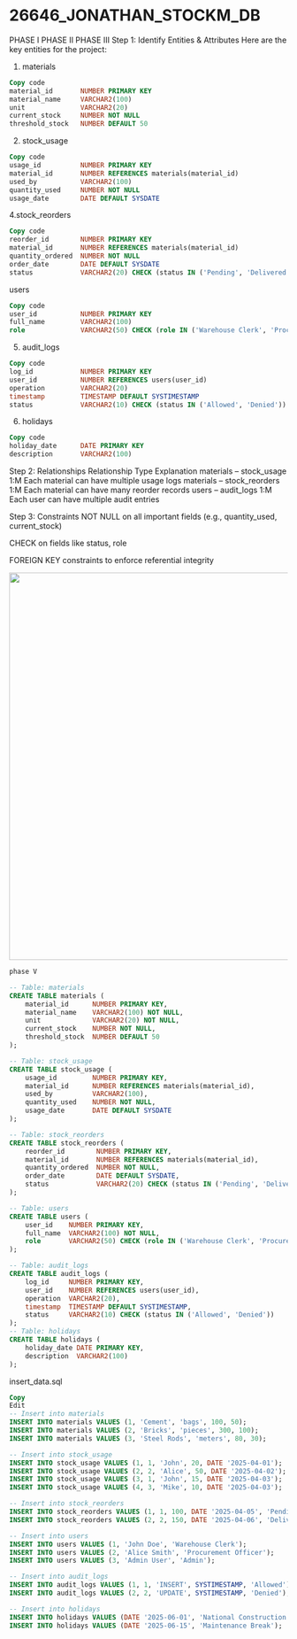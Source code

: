 # 26646_JONATHAN_STOCKM_DB
PHASE I
PHASE II
PHASE III
Step 1: Identify Entities & Attributes
Here are the key entities for the project:

1. materials
```sql
Copy code
material_id       NUMBER PRIMARY KEY  
material_name     VARCHAR2(100)  
unit              VARCHAR2(20)  
current_stock     NUMBER NOT NULL  
threshold_stock   NUMBER DEFAULT 50
```
2. stock_usage
```sql
Copy code
usage_id          NUMBER PRIMARY KEY  
material_id       NUMBER REFERENCES materials(material_id)  
used_by           VARCHAR2(100)  
quantity_used     NUMBER NOT NULL  
usage_date        DATE DEFAULT SYSDATE
```
4.stock_reorders
```sql
Copy code
reorder_id        NUMBER PRIMARY KEY  
material_id       NUMBER REFERENCES materials(material_id)  
quantity_ordered  NUMBER NOT NULL  
order_date        DATE DEFAULT SYSDATE  
status            VARCHAR2(20) CHECK (status IN ('Pending', 'Delivered', 'Cancelled'))
```
users
```sql
Copy code
user_id           NUMBER PRIMARY KEY  
full_name         VARCHAR2(100)  
role              VARCHAR2(50) CHECK (role IN ('Warehouse Clerk', 'Procurement Officer', 'Admin'))
```

5. audit_logs
```sql
Copy code
log_id            NUMBER PRIMARY KEY  
user_id           NUMBER REFERENCES users(user_id)  
operation         VARCHAR2(20)  
timestamp         TIMESTAMP DEFAULT SYSTIMESTAMP  
status            VARCHAR2(10) CHECK (status IN ('Allowed', 'Denied'))
```
6. holidays
```sql
Copy code
holiday_date      DATE PRIMARY KEY  
description       VARCHAR2(100)
```
Step 2: Relationships
Relationship	Type	Explanation
materials – stock_usage   	1:M	Each material can have multiple usage logs
materials – stock_reorders	1:M	Each material can have many reorder records
users – audit_logs        	1:M	Each user can have multiple audit entries

Step 3: Constraints
NOT NULL on all important fields (e.g., quantity_used, current_stock)

CHECK on fields like status, role

FOREIGN KEY constraints to enforce referential integrity

<img width="700" src=".Capture.JPG">

```sql
phase V
```
```sql
-- Table: materials
CREATE TABLE materials (
    material_id      NUMBER PRIMARY KEY,
    material_name    VARCHAR2(100) NOT NULL,
    unit             VARCHAR2(20) NOT NULL,
    current_stock    NUMBER NOT NULL,
    threshold_stock  NUMBER DEFAULT 50
);

-- Table: stock_usage
CREATE TABLE stock_usage (
    usage_id         NUMBER PRIMARY KEY,
    material_id      NUMBER REFERENCES materials(material_id),
    used_by          VARCHAR2(100),
    quantity_used    NUMBER NOT NULL,
    usage_date       DATE DEFAULT SYSDATE
);

-- Table: stock_reorders
CREATE TABLE stock_reorders (
    reorder_id        NUMBER PRIMARY KEY,
    material_id       NUMBER REFERENCES materials(material_id),
    quantity_ordered  NUMBER NOT NULL,
    order_date        DATE DEFAULT SYSDATE,
    status            VARCHAR2(20) CHECK (status IN ('Pending', 'Delivered', 'Cancelled'))
);

-- Table: users
CREATE TABLE users (
    user_id    NUMBER PRIMARY KEY,
    full_name  VARCHAR2(100) NOT NULL,
    role       VARCHAR2(50) CHECK (role IN ('Warehouse Clerk', 'Procurement Officer', 'Admin'))
);

-- Table: audit_logs
CREATE TABLE audit_logs (
    log_id     NUMBER PRIMARY KEY,
    user_id    NUMBER REFERENCES users(user_id),
    operation  VARCHAR2(20),
    timestamp  TIMESTAMP DEFAULT SYSTIMESTAMP,
    status     VARCHAR2(10) CHECK (status IN ('Allowed', 'Denied'))
);
-- Table: holidays
CREATE TABLE holidays (
    holiday_date DATE PRIMARY KEY,
    description  VARCHAR2(100)
);
```

insert_data.sql
```sql
Copy
Edit
-- Insert into materials
INSERT INTO materials VALUES (1, 'Cement', 'bags', 100, 50);
INSERT INTO materials VALUES (2, 'Bricks', 'pieces', 300, 100);
INSERT INTO materials VALUES (3, 'Steel Rods', 'meters', 80, 30);

-- Insert into stock_usage
INSERT INTO stock_usage VALUES (1, 1, 'John', 20, DATE '2025-04-01');
INSERT INTO stock_usage VALUES (2, 2, 'Alice', 50, DATE '2025-04-02');
INSERT INTO stock_usage VALUES (3, 1, 'John', 15, DATE '2025-04-03');
INSERT INTO stock_usage VALUES (4, 3, 'Mike', 10, DATE '2025-04-03');

-- Insert into stock_reorders
INSERT INTO stock_reorders VALUES (1, 1, 100, DATE '2025-04-05', 'Pending');
INSERT INTO stock_reorders VALUES (2, 2, 150, DATE '2025-04-06', 'Delivered');

-- Insert into users
INSERT INTO users VALUES (1, 'John Doe', 'Warehouse Clerk');
INSERT INTO users VALUES (2, 'Alice Smith', 'Procurement Officer');
INSERT INTO users VALUES (3, 'Admin User', 'Admin');

-- Insert into audit_logs
INSERT INTO audit_logs VALUES (1, 1, 'INSERT', SYSTIMESTAMP, 'Allowed');
INSERT INTO audit_logs VALUES (2, 2, 'UPDATE', SYSTIMESTAMP, 'Denied');

-- Insert into holidays
INSERT INTO holidays VALUES (DATE '2025-06-01', 'National Construction Day');
INSERT INTO holidays VALUES (DATE '2025-06-15', 'Maintenance Break');
```


